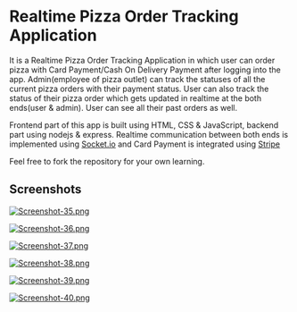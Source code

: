 
# Realtime Pizza Order Tracking Application


It is a Realtime Pizza Order Tracking Application in which user can order pizza with Card Payment/Cash On Delivery Payment after logging into the app. Admin(employee of pizza outlet) can track the statuses of all the current pizza orders with their payment status. User can also track the status of their pizza order which gets updated in realtime at the both ends(user & admin). User can see all their past orders as well. 


Frontend part of this app is built using HTML, CSS & JavaScript, backend part using nodejs & express. Realtime communication between both ends is implemented using [Socket.io](https://socket.io/) and Card Payment is integrated using [Stripe](https://stripe.com/en-in)



Feel free to fork the repository for your own learning.






## Screenshots

[![Screenshot-35.png](https://i.postimg.cc/HksxM2dM/Screenshot-35.png)](https://postimg.cc/GHVdwvB3)

[![Screenshot-36.png](https://i.postimg.cc/W1DBxF7K/Screenshot-36.png)](https://postimg.cc/QF3YTMwk)

[![Screenshot-37.png](https://i.postimg.cc/DZhRWCKk/Screenshot-37.png)](https://postimg.cc/zLdx6FB0)

[![Screenshot-38.png](https://i.postimg.cc/wxfbHx3d/Screenshot-38.png)](https://postimg.cc/qgKGxT8m)

[![Screenshot-39.png](https://i.postimg.cc/1zsKwb4H/Screenshot-39.png)](https://postimg.cc/nXS7tR4j)

[![Screenshot-40.png](https://i.postimg.cc/VNKXM6xf/Screenshot-40.png)](https://postimg.cc/jWJWYsqm)
